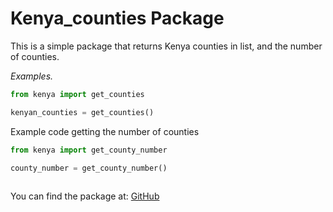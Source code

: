 # **Kenya_counties** Package

This is a simple package that returns Kenya counties in list, and the number of counties.

*Examples.*

```python
from kenya import get_counties

kenyan_counties = get_counties()

```

Example code getting the number of counties

```python
from kenya import get_county_number

county_number = get_county_number()
 
```

You can find the package at: [GitHub](https://github.com/john-maluki/kenyan_counties)

